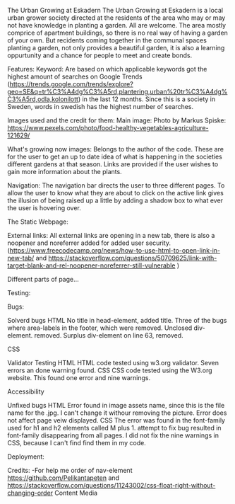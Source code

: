 The Urban Growing at Eskadern
The Urban Growing at Eskadern is a local urban grower society directed at the residents of the area who may or may not have knowledge in planting a garden. All are welcome.
The area mostly comprice of apartment buildings, so there is no real way of having a garden of your own. But recidents coming together in the communal spaces planting a garden, not only provides a beautiful garden, it is also a learning oppurtunity and a chance for people to meet and create bonds.

Features:
Keyword: Are based on which applicable keywords got the highest amount of searches on Google Trends (https://trends.google.com/trends/explore?geo=SE&q=tr%C3%A4dg%C3%A5rd,plantering,urban%20tr%C3%A4dg%C3%A5rd,odla,kolonilott) in the last 12 months. Since this is a society in Sweden, words in swedish has the highest number of searches.

Images used and the credit for them:
Main image: 
Photo by Markus Spiske: https://www.pexels.com/photo/food-healthy-vegetables-agriculture-121629/

What's growing now images:
Belongs to the author of the code. These are for the user to get an up to date idea of what is happening in the societies different gardens at that season. Links are provided if the user wishes to gain more information about the plants.

Navigation:
The navigation bar directs the user to three different pages. To allow the user to know what they are about to click on the active link gives the illusion of being raised up a little by adding a shadow box to what ever the user is hovering over.

The Static Webpage:

External links:
All external links are opening in a new tab, there is also a noopener and noreferrer added for added user security. (https://www.freecodecamp.org/news/how-to-use-html-to-open-link-in-new-tab/ and https://stackoverflow.com/questions/50709625/link-with-target-blank-and-rel-noopener-noreferrer-still-vulnerable )

Different parts of page...

Testing:

Bugs:

Solverd bugs
HTML
No title in head-element, added title.
Three of the bugs where area-labels in the footer, which were removed.
Unclosed div-element. removed.
Surplus div-element on line 63, removed.

CSS


Validator Testing
HTML
HTML code tested using w3.org validator. 
Seven errors an done warning found.
CSS
CSS code tested using the W3.org website.
This found one error and nine warnings.

Accessibility

Unfixed bugs
HTML
Error found in image assets name, since this is the file name for the .jpg. I can't change it withour removing the picture. Error does not affect page veiw displayed.
CSS
The error was found in the font-family used for h1 and h2 elements called M plus 1. attempt to fix bug resulted in font-family disappearing from all pages.
I did not fix the nine warnings in CSS, because I can't find find them in my code.

Deployment:

Credits:
-For help me order of nav-element https://github.com/Pelikantapeten and https://stackoverflow.com/questions/11243002/css-float-right-without-changing-order 
Content
Media

